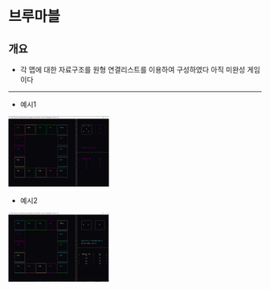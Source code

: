 # 브루마블
개요
--------
* 각 맵에 대한 자료구조를 원형 연결리스트를 이용하여 구성하였다 아직 미완성 게임이다
--------

* 예시1

<img src="image/bluemable.PNG" hegiht="200px" width="200px">



* 예시2


<img src="image/bluemable2.PNG" hegiht="200px" width="200px">


